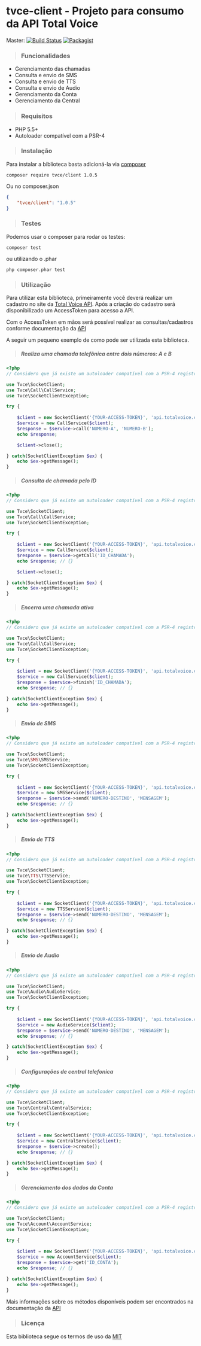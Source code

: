 # tvce-client - Projeto para consumo da API Total Voice

Master:
[![Build Status](https://travis-ci.org/DiloWagner/tvce-client.svg?branch=master)](http://travis-ci.org/#!/DiloWagner/tvce-client)
[![Packagist](https://img.shields.io/packagist/v/tvce/client.svg)](https://github.com/DiloWagner/tvce-client)

> ### Funcionalidades

- Gerenciamento das chamadas
- Consulta e envio de SMS
- Consulta e envio de TTS
- Consulta e envio de Audio
- Gerenciamento da Conta
- Gerenciamento da Central

> ### Requisitos

- PHP 5.5+
- Autoloader compatível com a PSR-4

> ### Instalação

Para instalar a biblioteca basta adicioná-la via [composer](https://getcomposer.org/download/)

```composer
composer require tvce/client 1.0.5
```

Ou no composer.json

```json
{
    "tvce/client": "1.0.5"
}
```

> ### Testes

Podemos usar o composer para rodar os testes:

```composer
composer test
```
ou utilizando o .phar

```composer
php composer.phar test
```

> ### Utilização

Para utilizar esta biblioteca, primeiramente você deverá realizar um cadastro no site da [Total Voice API](http://www.totalvoice.com.br/api/).
Após a criação do cadastro será disponibilizado um AccessToken para acesso a API.

Com o AccessToken em mãos será possível realizar as consultas/cadastros conforme documentação da [API](https://api.totalvoice.com.br/doc/#/)

A seguir um pequeno exemplo de como pode ser utilizada esta biblioteca.

> ##### Realiza uma chamada telefônica entre dois números: A e B

```php
<?php
// Considero que já existe um autoloader compatível com a PSR-4 registrado

use Tvce\SocketClient;
use Tvce\Call\CallService;
use Tvce\SocketClientException;

try {
    
    $client = new SocketClient('{YOUR-ACCESS-TOKEN}', 'api.totalvoice.com.br');
    $service = new CallService($client);
    $response = $service->call('NUMERO-A', 'NUMERO-B');
    echo $response;

    $client->close();

} catch(SocketClientException $ex) {
    echo $ex->getMessage();
}
```

> ##### Consulta de chamada pelo ID

```php
<?php
// Considero que já existe um autoloader compatível com a PSR-4 registrado

use Tvce\SocketClient;
use Tvce\Call\CallService;
use Tvce\SocketClientException;

try {
    
    $client = new SocketClient('{YOUR-ACCESS-TOKEN}', 'api.totalvoice.com.br');
    $service = new CallService($client);
    $response = $service->getCall('ID_CHAMADA');
    echo $response; // {}

    $client->close();

} catch(SocketClientException $ex) {
    echo $ex->getMessage();
}
```


> ##### Encerra uma chamada ativa

```php
<?php
// Considero que já existe um autoloader compatível com a PSR-4 registrado

use Tvce\SocketClient;
use Tvce\Call\CallService;
use Tvce\SocketClientException;

try {
    
    $client = new SocketClient('{YOUR-ACCESS-TOKEN}', 'api.totalvoice.com.br');
    $service = new CallService($client);
    $response = $service->finish('ID_CHAMADA');
    echo $response; // {}

} catch(SocketClientException $ex) {
    echo $ex->getMessage();
}
```

> ##### Envio de SMS

```php
<?php
// Considero que já existe um autoloader compatível com a PSR-4 registrado

use Tvce\SocketClient;
use Tvce\SMS\SMSService;
use Tvce\SocketClientException;

try {
    
    $client = new SocketClient('{YOUR-ACCESS-TOKEN}', 'api.totalvoice.com.br');
    $service = new SMSService($client);
    $response = $service->send('NUMERO-DESTINO', 'MENSAGEM');
    echo $response; // {}

} catch(SocketClientException $ex) {
    echo $ex->getMessage();
}
```

> ##### Envio de TTS

```php
<?php
// Considero que já existe um autoloader compatível com a PSR-4 registrado

use Tvce\SocketClient;
use Tvce\TTS\TTSService;
use Tvce\SocketClientException;

try {
    
    $client = new SocketClient('{YOUR-ACCESS-TOKEN}', 'api.totalvoice.com.br');
    $service = new TTSService($client);
    $response = $service->send('NUMERO-DESTINO', 'MENSAGEM');
    echo $response; // {}

} catch(SocketClientException $ex) {
    echo $ex->getMessage();
}
```

> ##### Envio de Audio

```php
<?php
// Considero que já existe um autoloader compatível com a PSR-4 registrado

use Tvce\SocketClient;
use Tvce\Audio\AudioService;
use Tvce\SocketClientException;

try {
    
    $client = new SocketClient('{YOUR-ACCESS-TOKEN}', 'api.totalvoice.com.br');
    $service = new AudioService($client);
    $response = $service->send('NUMERO-DESTINO', 'MENSAGEM');
    echo $response; // {}

} catch(SocketClientException $ex) {
    echo $ex->getMessage();
}
```

> ##### Configurações de central telefonica

```php
<?php
// Considero que já existe um autoloader compatível com a PSR-4 registrado

use Tvce\SocketClient;
use Tvce\Central\CentralService;
use Tvce\SocketClientException;

try {
    
    $client = new SocketClient('{YOUR-ACCESS-TOKEN}', 'api.totalvoice.com.br');
    $service = new CentralService($client);
    $response = $service->create();
    echo $response; // {}

} catch(SocketClientException $ex) {
    echo $ex->getMessage();
}
```

> ##### Gerenciamento dos dados da Conta

```php
<?php
// Considero que já existe um autoloader compatível com a PSR-4 registrado

use Tvce\SocketClient;
use Tvce\Account\AccountService;
use Tvce\SocketClientException;

try {
    
    $client = new SocketClient('{YOUR-ACCESS-TOKEN}', 'api.totalvoice.com.br');
    $service = new AccountService($client);
    $response = $service->get('ID_CONTA');
    echo $response; // {}

} catch(SocketClientException $ex) {
    echo $ex->getMessage();
}
```

Mais informações sobre os métodos disponíveis podem ser encontrados na documentação da [API](https://api2.totalvoice.com.br/doc/#/)

> ### Licença

Esta biblioteca segue os termos de uso da [MIT](https://github.com/DiloWagner/tvce-client/blob/master/LICENSE)
